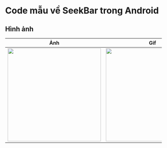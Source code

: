 # Code mẫu về SeekBar trong Android

## Hình ảnh
Ảnh             |  Gif
:-------------------------:|:-------------------------:
<img src="https://user-images.githubusercontent.com/58473133/103162132-d97d0500-481e-11eb-9ac0-baa6e7e8d4c7.png" width="300"> | <img src="https://user-images.githubusercontent.com/58473133/103162163-848dbe80-481f-11eb-98d1-d1296e5056fd.gif" width="300">
